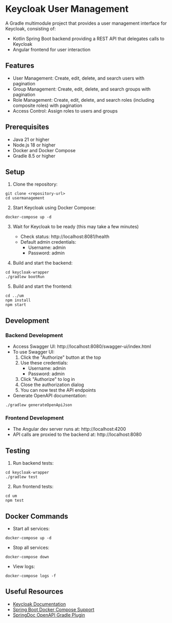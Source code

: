 # Keycloak User Management

A Gradle multimodule project that provides a user management interface for Keycloak, consisting of:
- Kotlin Spring Boot backend providing a REST API that delegates calls to Keycloak
- Angular frontend for user interaction

## Features

- User Management: Create, edit, delete, and search users with pagination
- Group Management: Create, edit, delete, and search groups with pagination
- Role Management: Create, edit, delete, and search roles (including composite roles) with pagination
- Access Control: Assign roles to users and groups

## Prerequisites

- Java 21 or higher
- Node.js 18 or higher
- Docker and Docker Compose
- Gradle 8.5 or higher

## Setup

1. Clone the repository:
```shell
git clone <repository-url>
cd usermanagement
```

2. Start Keycloak using Docker Compose:
```shell
docker-compose up -d
```

3. Wait for Keycloak to be ready (this may take a few minutes)
   - Check status: http://localhost:8081/health
   - Default admin credentials: 
     - Username: admin
     - Password: admin

4. Build and start the backend:
```shell
cd keycloak-wrapper
./gradlew bootRun
```

5. Build and start the frontend:
```shell
cd ../um
npm install
npm start
```

## Development

### Backend Development

- Access Swagger UI: http://localhost:8080/swagger-ui/index.html
- To use Swagger UI:
  1. Click the "Authorize" button at the top
  2. Use these credentials:
     - Username: admin
     - Password: admin
  3. Click "Authorize" to log in
  4. Close the authorization dialog
  5. You can now test the API endpoints
- Generate OpenAPI documentation:
```shell
./gradlew generateOpenApiJson
```

### Frontend Development

- The Angular dev server runs at: http://localhost:4200
- API calls are proxied to the backend at: http://localhost:8080

## Testing

1. Run backend tests:
```shell
cd keycloak-wrapper
./gradlew test
```

2. Run frontend tests:
```shell
cd um
npm test
```

## Docker Commands

- Start all services:
```shell
docker-compose up -d
```

- Stop all services:
```shell
docker-compose down
```

- View logs:
```shell
docker-compose logs -f
```

## Useful Resources

- [Keycloak Documentation](https://www.keycloak.org/documentation)
- [Spring Boot Docker Compose Support](https://docs.spring.io/spring-boot/docs/current/reference/html/features.html#features.docker-compose)
- [SpringDoc OpenAPI Gradle Plugin](https://github.com/springdoc/springdoc-openapi-gradle-plugin)
